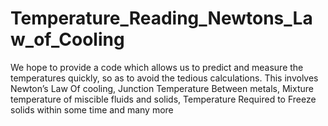 # Temperature_Reading_Newtons_Law_of_Cooling
We hope to provide a code which allows us to predict and measure the temperatures quickly, so as to avoid the tedious calculations. This involves  Newton’s Law Of cooling, Junction Temperature Between metals, Mixture temperature of miscible fluids and solids, Temperature Required to Freeze solids within some time and many more

